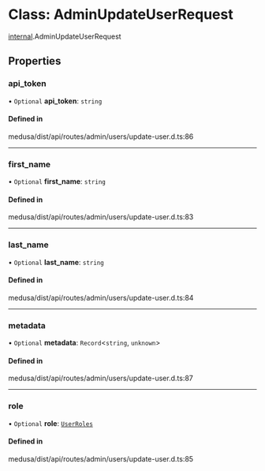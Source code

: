 # Class: AdminUpdateUserRequest

[internal](../modules/internal-32.md).AdminUpdateUserRequest

## Properties

### api\_token

• `Optional` **api\_token**: `string`

#### Defined in

medusa/dist/api/routes/admin/users/update-user.d.ts:86

___

### first\_name

• `Optional` **first\_name**: `string`

#### Defined in

medusa/dist/api/routes/admin/users/update-user.d.ts:83

___

### last\_name

• `Optional` **last\_name**: `string`

#### Defined in

medusa/dist/api/routes/admin/users/update-user.d.ts:84

___

### metadata

• `Optional` **metadata**: `Record`<`string`, `unknown`\>

#### Defined in

medusa/dist/api/routes/admin/users/update-user.d.ts:87

___

### role

• `Optional` **role**: [`UserRoles`](../enums/internal-1.UserRoles.md)

#### Defined in

medusa/dist/api/routes/admin/users/update-user.d.ts:85
